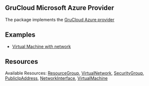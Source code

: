 ## GruCloud Microsoft Azure Provider

The package implements the [GruCloud Azure provider](https://www.npmjs.com/package/@grucloud/provider-azure)

## Examples

- [Virtual Machine with network](../../../examples/azure/)

## Resources

Available Resources: [ResourceGroup](../../../docusaurus/docs/azure/resources/ResourceGroup.md), [VirtualNetwork](../../../docusaurus/docs/azure/resources/VirtualNetwork.md), [SecurityGroup](../../../docusaurus/docs/azure/resources/SecurityGroup.md), [PublicIpAddress](../../../docusaurus/docs/azure/resources/PublicIpAddress.md), [NetworkInterface](../../../docusaurus/docs/azure/resources/NetworkInterface.md), [VirtualMachine](../../../docusaurus/docs/azure/resources/VirtualMachine.md)
